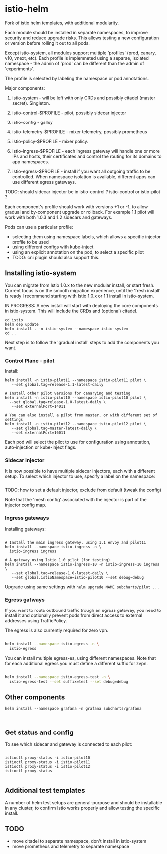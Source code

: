 # istio-helm

Fork of istio helm templates, with additional modularity.

Each module should be installed in separate namespaces, to improve security and 
reduce upgrade risks. This allows testing a new configuration or version 
before rolling it out to all pods.

Except istio-system, all modules support multiple 'profiles' (prod, canary, v10, vnext,
etc). Each profile is implemneted using a separae, isolated namespace - the admin
of 'prod' can be different than the admin of 'experiments'.

The profile is selected by labeling the namespace or pod annotations.

Major components:

1. istio-system - will be left with only CRDs and possibly citadel (master secret).
Singleton.

1. istio-control-$PROFILE - pilot, possibly sidecar injector
 
1. istio-config - galley

1. istio-telemetry-$PROFILE - mixer telemetry, possibly prometheus

1. istio-policy-$PROFILE - mixer policy.

1. istio-ingress-$PROFILE - each ingress gateway will handle one or more IPs and
hosts, their certificates and control the routing for its domains to app namespaces.

1. istio-egress-$PROFILE - install if you want all outgoing traffic to be controlled.
When namespace isolation is available, different apps can use different egress
gateways.

TODO: should sidecar injector be in istio-control ? istio-control or istio-pilot ?

Each component's profile should work with versions +1 or -1, to allow gradual and 
by-component upgrade or rollback. For example 1.1 pilot will work with both 1.0.3
and 1.2 sidecars and gateways.

Pods can use a particular profile:
- selecting them using namespace labels, which allows a specific injector profile to
be used
- using different configs with kube-inject
- using an explicit annotation on the pod, to select a specific pilot
- TODO: cni plugin should also support this.

## Installing istio-system

You can migrate from Istio 1.0.x to the new modular install, or start fresh.
Current focus is on the smooth migration experience, until the 'fresh install'
is ready I recommend starting with Istio 1.0.x or 1.1 install in istio-system.

IN PROGRESS: A new install will start with deploying the core components in istio-system.
This will include the CRDs and (optional) citadel.

```
cd istio
helm dep update
helm install . -n istio-system --namespace istio-system
cd ..

```

Next step is to follow the 'gradual install' steps to add the components you want.


### Control Plane - pilot

Install:

```
helm install -n istio-pilot11 --namespace istio-pilot11 pilot \
   --set global.tag=release-1.1-latest-daily 

# Install other pilot versions for canarying and testing
helm install -n istio-pilot10 --namespace istio-pilot10 pilot \
  --set global.tag=release-1.0-latest-daily \
   --set externalPort=14011
 
# You can also install a pilot from master, or with different set of settings 
helm install -n istio-pilot12 --namespace istio-pilot12 pilot \
   --set global.tag=master-latest-daily \
   --set externalPort=16011
```

Each pod will select the pilot to use for configuration using annotation, auto-injection
or kube-inject flags.

### Sidecar injector

It is now possible to have multiple sidecar injectors, each with a different setup.
To select which injector to use, specify a label on the namespace:

```bash

```

TODO: how to set a default injector, exclude from default (tweak the config)

Note that the 'mesh config' associated with the injector is part of the injector config map.


### Ingress gateways 

Installing gateways:

```

# Install the main ingress gateway, using 1.1 envoy and pilot11
helm install --namespace istio-ingress -n \
  istio-ingress ingress 

# A gateway using Istio 1.0 pilot (for testing)
helm install --namespace istio-ingress-10 -n istio-ingress-10 ingress \
   --set global.tag=release-1.0-latest-daily \
   --set global.istioNamespace=istio-pilot10 --set debug=debug

```

Upgrade using same settings with ```helm upgrade NAME subcharts/pilot ...```

### Egress gatways

If you want to route outbound traffic trough an egress gateway, you need to install it
and optionally prevent pods from direct access to external addresses using TrafficPolicy.

The egress is also currently required for zero vpn. 

```bash

helm install --namespace istio-egress -n \
  istio-egress 

```

You can install multiple egress-es, using different namespaces. Note that for each additional
egress you must define a different suffix for zvpn.

```bash

helm install --namespace istio-egress-test -n \
  istio-egress-test --set suffix=test --set debug=debug

```


## Other components

```
helm install --namespace grafana -n grafana subcharts/grafana



```

## Get status and config

To see which sidecar and gateway is connected to each pilot:

```

istioctl proxy-status -i istio-pilot10
istioctl proxy-status -i istio-pilot11
istioctl proxy-status -i istio-pilot12
istioctl proxy-status 


```

## Additional test templates

A number of helm test setups are general-purpose and should be installable in any cluster, to confirm
Istio works properly and allow testing the specific install.


## TODO

- move citadel to separate namespace, don't install in istio-system
- move prometheus and telemetry to separate namespace
